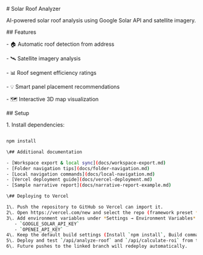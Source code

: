 \# Solar Roof Analyzer



AI-powered solar roof analysis using Google Solar API and satellite imagery.



\## Features



\- 🏠 Automatic roof detection from address

\- 🛰️ Satellite imagery analysis

\- 📊 Roof segment efficiency ratings

\- 💡 Smart panel placement recommendations

\- 🗺️ Interactive 3D map visualization



\## Setup



1\. Install dependencies:

```bash

npm install

\## Additional documentation

- [Workspace export & local sync](docs/workspace-export.md)
- [Folder navigation tips](docs/folder-navigation.md)
- [Local navigation commands](docs/local-navigation.md)
- [Vercel deployment guide](docs/vercel-deployment.md)
- [Sample narrative report](docs/narrative-report-example.md)

\## Deploying to Vercel

1\. Push the repository to GitHub so Vercel can import it.
2\. Open https://vercel.com/new and select the repo (framework preset **Other** is fine).
3\. Add environment variables under *Settings → Environment Variables*:
   - `GOOGLE_SOLAR_API_KEY`
   - `OPENEI_API_KEY`
4\. Keep the default build settings (Install `npm install`, Build command empty, Output `public`).
5\. Deploy and test `/api/analyze-roof` and `/api/calculate-roi` from the live URL to confirm the keys are working.
6\. Future pushes to the linked branch will redeploy automatically.
